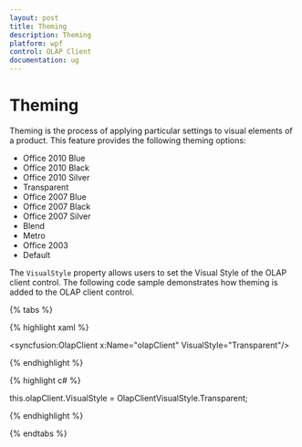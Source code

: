 ```yaml
---
layout: post
title: Theming
description: Theming
platform: wpf
control: OLAP Client
documentation: ug
---
```


# Theming

Theming is the process of applying particular settings to visual elements of a product. This feature provides the following theming options:

 * Office 2010 Blue
 * Office 2010 Black
 * Office 2010 Silver
 * Transparent
 * Office 2007 Blue
 * Office 2007 Black
 * Office 2007 Silver
 * Blend
 * Metro
 * Office 2003
 * Default

The `VisualStyle` property allows users to set the Visual Style of the OLAP client control. The following code sample demonstrates how theming is added to the OLAP client control.

{% tabs %}

{% highlight xaml %} 

<syncfusion:OlapClient  x:Name="olapClient" VisualStyle="Transparent"/>

{% endhighlight %}

{% highlight c# %}  

this.olapClient.VisualStyle = OlapClientVisualStyle.Transparent;

{% endhighlight %}

{% endtabs %}
